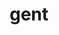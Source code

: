 ---
category: 4-letters
denotation: null
name: gent
reference_link: https://www.etymonline.com/word/gent
root_language: null
root_name: null
title: gent
type: free
word_sums:
- respelling: gent
  sum: 'Gent + '
---